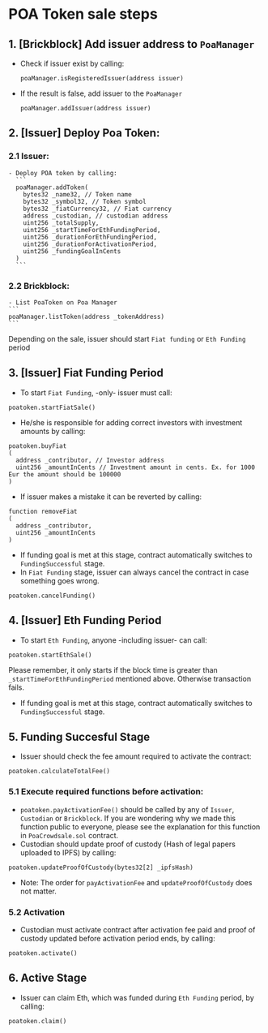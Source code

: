 # POA Token sale steps
## 1. [Brickblock] Add issuer address to `PoaManager`
  - Check if issuer exist by calling:
    ```
    poaManager.isRegisteredIssuer(address issuer)
    ```
  - If the result is false, add issuer to the `PoaManager`
    ```
    poaManager.addIssuer(address issuer)
    ```

## 2. [Issuer] Deploy Poa Token:
  ### 2.1 Issuer:
    - Deploy POA token by calling:
      ```
      poaManager.addToken(
        bytes32 _name32, // Token name
        bytes32 _symbol32, // Token symbol
        bytes32 _fiatCurrency32, // Fiat currency
        address _custodian, // custodian address
        uint256 _totalSupply,
        uint256 _startTimeForEthFundingPeriod,
        uint256 _durationForEthFundingPeriod,
        uint256 _durationForActivationPeriod,
        uint256 _fundingGoalInCents
      )
      ```
  ### 2.2 Brickblock:
    - List PoaToken on Poa Manager
    ```
    poaManager.listToken(address _tokenAddress)
    ```


Depending on the sale, issuer should start `Fiat funding` or `Eth Funding` period

## 3. [Issuer] Fiat Funding Period
  - To start `Fiat Funding`, -only- issuer must call:
  ```
  poatoken.startFiatSale()
  ```
  - He/she is responsible for adding correct investors with investment amounts by calling:
  ```
  poatoken.buyFiat
  (
    address _contributor, // Investor address
    uint256 _amountInCents // Investment amount in cents. Ex. for 1000 Eur the amount should be 100000
  )
  ```
  - If issuer makes a mistake it can be reverted by calling:
  ```
  function removeFiat
  (
    address _contributor,
    uint256 _amountInCents
  )
  ```
  - If funding goal is met at this stage, contract automatically switches to `FundingSuccessful` stage.
  - In `Fiat Funding` stage, issuer can always cancel the contract in case something goes wrong.
  ```
  poatoken.cancelFunding()
  ```

## 4. [Issuer] Eth Funding Period
  - To start `Eth Funding`, anyone -including issuer- can call:
  ```
  poatoken.startEthSale()
  ```
  Please remember, it only starts if the block time is greater than `_startTimeForEthFundingPeriod` mentioned above. Otherwise transaction fails.
  - If funding goal is met at this stage, contract automatically switches to `FundingSuccessful` stage.

## 5. Funding Succesful Stage
  - Issuer should check the fee amount required to activate the contract:
  ```
  poatoken.calculateTotalFee()
  ```
  ### 5.1 Execute required functions before activation:
  -  `poatoken.payActivationFee()` should be called by any of `Issuer`, `Custodian` or `Brickblock`. If you are wondering why we made this function public to everyone, please see the explanation for this function in `PoaCrowdsale.sol` contract.
  - Custodian should update proof of custody (Hash of legal papers uploaded to IPFS) by calling:

  ```
  poatoken.updateProofOfCustody(bytes32[2] _ipfsHash)
  ```
  - Note: The order for `payActivationFee` and `updateProofOfCustody` does not matter.
  ### 5.2 Activation
  - Custodian must activate contract after activation fee paid and proof of custody updated before activation period ends, by calling:

  ```
  poatoken.activate()
  ```
## 6. Active Stage
  - Issuer can claim Eth, which was funded during `Eth Funding` period, by calling:
  ```
  poatoken.claim()
  ```